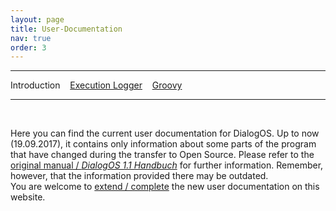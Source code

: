 ```yaml
---
layout: page
title: User-Documentation
nav: true
order: 3
---
```

---
Introduction &nbsp;&nbsp; [Execution Logger](userdocumentation/executionlogger.html) &nbsp;&nbsp; [Groovy](userdocumentation/groovy.html) 

---
&nbsp;

Here you can find the current user documentation for DialogOS. Up to now (19.09.2017), it contains only information about some parts of the program 
that have changed during the transfer to Open Source. Please refer to the [original manual / *DialogOS 1.1 Handbuch*](http://www.coli.uni-saarland.de/courses/pd/dialogos/Handbuch.pdf) for further information. Remember, however, that the information provided there may be outdated.  
You are welcome to [extend / complete](developerdocumentation.html#contribute) the new user documentation on this website.
